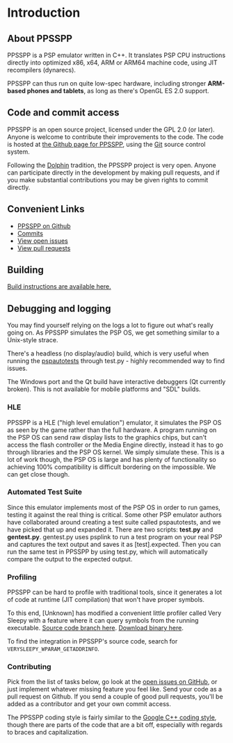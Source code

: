 # Introduction

## About PPSSPP

PPSSPP is a PSP emulator written in C++. It translates PSP CPU instructions directly into optimized x86, x64, ARM or ARM64 machine code, using JIT recompilers (dynarecs).

PPSSPP can thus run on quite low-spec hardware, including stronger **ARM-based phones and tablets**, as long as there's OpenGL ES 2.0 support.

## Code and commit access

PPSSPP is an open source project, licensed under the GPL 2.0 (or later). Anyone is welcome to contribute their improvements to the code. The code is hosted at [the Github page for PPSSPP](https://github.com/hrydgard/ppsspp), using the [Git](https://git-scm.com/) source control system.

Following the [Dolphin](https://www.dolphin-emu.org) tradition, the PPSSPP project is very open. Anyone can participate directly in the development by making pull requests, and if you make substantial contributions you may be given rights to commit directly.

## Convenient Links

- [PPSSPP on Github](https://github.com/hrydgard/ppsspp)
- [Commits](https://github.com/hrydgard/ppsspp/commits/master)
- [View open issues](https://github.com/hrydgard/ppsspp/issues)
- [View pull requests](https://github.com/hrydgard/ppsspp/pulls)

## Building

[Build instructions are available here.](https://github.com/hrydgard/ppsspp/wiki/Build-instructions)

## Debugging and logging

You may find yourself relying on the logs a lot to figure out what's really going on. As PPSSPP simulates the PSP OS, we get something similar to a Unix-style strace.

There's a headless (no display/audio) build, which is very useful when running the [pspautotests](https://github.com/hrydgard/pspautotests) through test.py - highly recommended way to find issues.

The Windows port and the Qt build have interactive debuggers (Qt currently broken). This is not available for mobile platforms and "SDL" builds.

### HLE

PPSSPP is a HLE ("high level emulation") emulator, it simulates the PSP OS as seen by the game rather than the full hardware. A program running on the PSP OS can send raw display lists to the graphics chips, but can't access the flash controller or the Media Engine directly, instead it has to go through libraries and the PSP OS kernel. We simply simulate these. This is a lot of work though, the PSP OS is large and has plenty of functionality so achieving 100% compatibility is difficult bordering on the impossible. We can get close though.

### Automated Test Suite

Since this emulator implements most of the PSP OS in order to run games, testing it against the real thing is critical. Some other PSP emulator authors have collaborated around creating a test suite called pspautotests, and we have picked that up and expanded it. There are two scripts: **test.py** and **gentest.py**. gentest.py uses psplink to run a test program on your real PSP and captures the text output and saves it as \[test\].expected. Then you can run the same test in PPSSPP by using test.py, which will automatically compare the output to the expected output.

### Profiling

PPSSPP can be hard to profile with traditional tools, since it generates a lot of code at runtime (JIT compilation) that won't have proper symbols.

To this end, \[Unknown\] has modified a convenient little profiler called Very Sleepy with a feature where it can query symbols from the running executable. [Source code branch here](https://github.com/unknownbrackets/verysleepy/tree/jit-support). [Download binary here](/unofficial/sleepy.zip).

To find the integration in PPSSPP's source code, search for `VERYSLEEPY_WPARAM_GETADDRINFO`.

### Contributing

Pick from the list of tasks below, go look at the [open issues on GitHub](https://github.com/hrydgard/ppsspp/issues), or just implement whatever missing feature you feel like. Send your code as a pull request on Github. If you send a couple of good pull requests, you'll be added as a contributor and get your own commit access.

The PPSSPP coding style is fairly similar to the [Google C++ coding style](https://google.github.io/styleguide/cppguide.html), though there are parts of the code that are a bit off, especially with regards to braces and capitalization.
